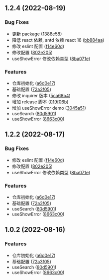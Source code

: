 ## 1.2.4 (2022-08-19)


### Bug Fixes

* 更新 package ([1388e58](https://github.com/DaphnisLi/daphnis-hooks/commit/1388e5872a9a8307c8c8eb6bb2155208c5bad59b))
* 降低 react 依赖, antd 依赖 react 16 ([bb884aa](https://github.com/DaphnisLi/daphnis-hooks/commit/bb884aaf23f4506ce22654975e0e4d47b0ccde22))
* 修改 eslint 配置 ([f14e60d](https://github.com/DaphnisLi/daphnis-hooks/commit/f14e60d883471255731298342b9d35b2052c7919))
* 修改配置 ([802e205](https://github.com/DaphnisLi/daphnis-hooks/commit/802e205415f175956db95244b31fdf5f247402a3))
* useShowError 修改依赖类型 ([8ba071e](https://github.com/DaphnisLi/daphnis-hooks/commit/8ba071e20f1ec2bdf7c6a85f8b4f89ba157ef561))


### Features

* 仓库初始化 ([a6d0e17](https://github.com/DaphnisLi/daphnis-hooks/commit/a6d0e17baa15cdb8126ca5869ee4459fa7bee8af))
* 基础配置 ([72a3f05](https://github.com/DaphnisLi/daphnis-hooks/commit/72a3f0526b6827c390a7d4b1b795c5e81f898244))
* 修改 inquirer 版本 ([5ca68b4](https://github.com/DaphnisLi/daphnis-hooks/commit/5ca68b4649ae9d435ed233397547351c26eb942c))
* 增加 release 脚本 ([019f06b](https://github.com/DaphnisLi/daphnis-hooks/commit/019f06b2036d523551a6713fe14e61f343c991e5))
* 增加 useShowError demo ([3045a51](https://github.com/DaphnisLi/daphnis-hooks/commit/3045a5174a2cf4628fb66bb1397ca3eeb8fdb241))
* useSearch ([80d5901](https://github.com/DaphnisLi/daphnis-hooks/commit/80d5901923c76cd87880ee0700e7b8b4893b1b10))
* useShowError ([8663c00](https://github.com/DaphnisLi/daphnis-hooks/commit/8663c00eb4c3d33b4d5386144e20f469b87ec92d))



## 1.2.2 (2022-08-17)


### Bug Fixes

* 修改 eslint 配置 ([f14e60d](https://github.com/Do-whatever-you-want/daphnis-hooks/commit/f14e60d883471255731298342b9d35b2052c7919))
* 修改配置 ([802e205](https://github.com/Do-whatever-you-want/daphnis-hooks/commit/802e205415f175956db95244b31fdf5f247402a3))
* useShowError 修改依赖类型 ([8ba071e](https://github.com/Do-whatever-you-want/daphnis-hooks/commit/8ba071e20f1ec2bdf7c6a85f8b4f89ba157ef561))


### Features

* 仓库初始化 ([a6d0e17](https://github.com/Do-whatever-you-want/daphnis-hooks/commit/a6d0e17baa15cdb8126ca5869ee4459fa7bee8af))
* 基础配置 ([72a3f05](https://github.com/Do-whatever-you-want/daphnis-hooks/commit/72a3f0526b6827c390a7d4b1b795c5e81f898244))
* useSearch ([80d5901](https://github.com/Do-whatever-you-want/daphnis-hooks/commit/80d5901923c76cd87880ee0700e7b8b4893b1b10))
* useShowError ([8663c00](https://github.com/Do-whatever-you-want/daphnis-hooks/commit/8663c00eb4c3d33b4d5386144e20f469b87ec92d))



## 1.0.2 (2022-08-16)


### Features

* 仓库初始化 ([a6d0e17](https://github.com/DaphnisLi/daphnis-hooks/commit/a6d0e17baa15cdb8126ca5869ee4459fa7bee8af))
* 基础配置 ([72a3f05](https://github.com/DaphnisLi/daphnis-hooks/commit/72a3f0526b6827c390a7d4b1b795c5e81f898244))
* useSearch ([80d5901](https://github.com/DaphnisLi/daphnis-hooks/commit/80d5901923c76cd87880ee0700e7b8b4893b1b10))
* useShowError ([8663c00](https://github.com/DaphnisLi/daphnis-hooks/commit/8663c00eb4c3d33b4d5386144e20f469b87ec92d))



